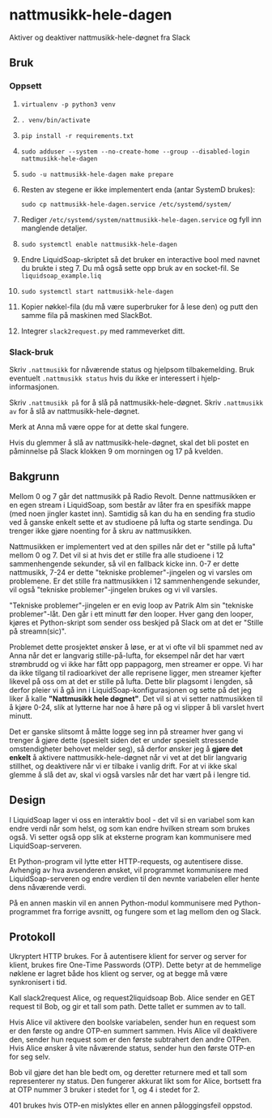 # nattmusikk-hele-dagen
Aktiver og deaktiver nattmusikk-hele-døgnet fra Slack

## Bruk

### Oppsett

1. `virtualenv -p python3 venv`
2. `. venv/bin/activate`
3. `pip install -r requirements.txt`
4. `sudo adduser --system --no-create-home --group --disabled-login nattmusikk-hele-dagen`
5. `sudo -u nattmusikk-hele-dagen make prepare`
6. Resten av stegene er ikke implementert enda (antar SystemD brukes):

   `sudo cp nattmusikk-hele-dagen.service /etc/systemd/system/`
7. Rediger `/etc/systemd/system/nattmusikk-hele-dagen.service` og fyll inn
   manglende detaljer.
8. `sudo systemctl enable nattmusikk-hele-dagen`
9. Endre LiquidSoap-skriptet så det bruker en interactive bool med navnet du
   brukte i steg 7. Du må også sette opp bruk av en socket-fil. Se
   `liquidsoap_example.liq`
9. `sudo systemctl start nattmusikk-hele-dagen`
10. Kopier nøkkel-fila (du må være superbruker for å lese den) og putt den
    samme fila på maskinen med SlackBot.
11. Integrer `slack2request.py` med rammeverket ditt.

### Slack-bruk

Skriv `.nattmusikk` for nåværende status og hjelpsom tilbakemelding.
Bruk eventuelt `.nattmusikk status` hvis du ikke er interessert i
hjelp-informasjonen.

Skriv `.nattmusikk på` for å slå på nattmusikk-hele-døgnet.
Skriv `.nattmusikk av` for å slå av nattmusikk-hele-døgnet.

Merk at Anna må være oppe for at dette skal fungere.

Hvis du glemmer å slå av nattmusikk-hele-døgnet, skal det bli postet en
påminnelse på Slack klokken 9 om morningen og 17 på kvelden.

## Bakgrunn

Mellom 0 og 7 går det nattmusikk på Radio Revolt. Denne nattmusikken er en egen
stream i LiquidSoap, som består av låter fra en spesifikk mappe (med noen
jingler kastet inn). Samtidig så kan du ha en sending fra studio ved å ganske
enkelt sette et av studioene på lufta og starte sendinga. Du trenger ikke gjøre
noenting for å skru av nattmusikken.

Nattmusikken er implementert ved at den spilles når det er "stille på lufta"
mellom 0 og 7. Det vil si at hvis det er stille fra alle studioene i 12
sammenhengende sekunder, så vil en fallback kicke inn. 0-7 er dette nattmusikk,
7-24 er dette "tekniske problemer"-jingelen og vi varsles om problemene. Er det
stille fra nattmusikken i 12 sammenhengende sekunder, vil også "tekniske
problemer"-jingelen brukes og vi vil varsles.

"Tekniske problemer"-jingelen er en evig loop av Patrik Alm sin "tekniske
problemer"-låt. Den går i ett minutt før den looper. Hver gang den looper,
kjøres et Python-skript som sender oss beskjed på Slack om at det er "Stille på
streamn(sic)".

Problemet dette prosjektet ønsker å løse, er at vi ofte vil bli spammet ned av
Anna når det er langvarig stille-på-lufta, for eksempel når det har vært
strømbrudd og vi ikke har fått opp pappagorg, men streamer er oppe. Vi har da
ikke tilgang til radioarkivet der alle reprisene ligger, men streamer kjefter
likevel på oss om at det er stille på lufta. Dette blir plagsomt i lengden, så
derfor pleier vi å gå inn i LiquidSoap-konfigurasjonen og sette på det jeg liker
å kalle **"Nattmusikk hele døgnet"**. Det vil si at vi setter nattmusikken til
å kjøre 0-24, slik at lytterne har noe å høre på og vi slipper å bli varslet
hvert minutt.

Det er ganske slitsomt å måtte logge seg inn på streamer hver gang vi trenger å
gjøre dette (spesielt siden det er under spesielt stressende omstendigheter
behovet melder seg), så derfor ønsker jeg å **gjøre det enkelt** å aktivere
nattmusikk-hele-døgnet når vi vet at det blir langvarig stillhet, og deaktivere
når vi er tilbake i vanlig drift. For at vi ikke skal glemme å slå det av, skal
vi også varsles når det har vært på i lengre tid.

## Design

I LiquidSoap lager vi oss en interaktiv bool - det vil si en variabel som kan
endre verdi når som helst, og som kan endre hvilken stream som brukes også.
Vi setter også opp slik at eksterne program kan kommunisere med
LiquidSoap-serveren.

Et Python-program vil lytte etter HTTP-requests, og autentisere disse.
Avhengig av hva avsenderen ønsket, vil programmet kommunisere med
LiquidSoap-serveren og endre verdien til den nevnte variabelen eller hente dens
nåværende verdi.

På en annen maskin vil en annen Python-modul kommunisere med Python-programmet
fra forrige avsnitt, og fungere som et lag mellom den og Slack.

## Protokoll

Ukryptert HTTP brukes. For å autentisere klient for server og server for klient,
brukes fire One-Time Passwords (OTP). Dette betyr at de hemmelige nøklene er lagret både
hos klient og server, og at begge må være synkronisert i tid.

Kall slack2request Alice, og request2liquidsoap Bob. Alice sender en GET
request til Bob, og gir et tall som path. Dette tallet er summen av to tall.

Hvis Alice vil aktivere den boolske variabelen, sender hun en request som er
den første og andre OTP-en summert sammen. Hvis Alice vil deaktivere den,
sender hun request som er den første subtrahert den andre OTPen. Hvis Alice
ønsker å vite nåværende status, sender hun den første OTP-en for seg selv.

Bob vil gjøre det han ble bedt om, og deretter returnere med et tall som
representerer ny status. Den fungerer akkurat likt som for Alice, bortsett fra
at OTP nummer 3 bruker i stedet for 1, og 4 i stedet for 2.

401 brukes hvis OTP-en mislyktes eller en annen påloggingsfeil oppstod.
